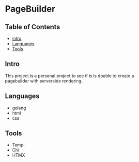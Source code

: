 # PageBuilder

## Table of Contents
- [Intro](#intro)
- [Languages](#languages)
- [Tools](#tools)


## Intro

This project is a personal project to see if is is doable to create a pagebuilder with serverside rendering. 

## Languages
- golang
- html
- css

## Tools
- Templ
- Chi
- HTMX